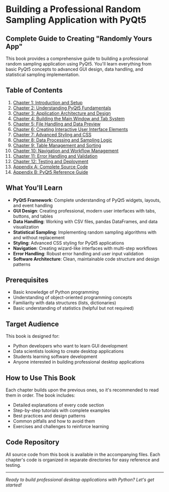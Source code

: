 # Building a Professional Random Sampling Application with PyQt5

## Complete Guide to Creating "Randomly Yours App"

This book provides a comprehensive guide to building a professional random sampling application using PyQt5. You'll learn everything from basic PyQt5 concepts to advanced GUI design, data handling, and statistical sampling implementation.

## Table of Contents

1. [Chapter 1: Introduction and Setup](chapter_01_introduction.md)
2. [Chapter 2: Understanding PyQt5 Fundamentals](chapter_02_pyqt5_fundamentals.md)
3. [Chapter 3: Application Architecture and Design](chapter_03_architecture.md)
4. [Chapter 4: Building the Main Window and Tab System](chapter_04_main_window.md)
5. [Chapter 5: File Handling and Data Preview](chapter_05_file_handling.md)
6. [Chapter 6: Creating Interactive User Interface Elements](chapter_06_ui_elements.md)
7. [Chapter 7: Advanced Styling and CSS](chapter_07_styling.md)
8. [Chapter 8: Data Processing and Sampling Logic](chapter_08_data_processing.md)
9. [Chapter 9: Table Management and Sorting](chapter_09_table_management.md)
10. [Chapter 10: Navigation and Workflow Management](chapter_10_navigation.md)
11. [Chapter 11: Error Handling and Validation](chapter_11_error_handling.md)
12. [Chapter 12: Testing and Deployment](chapter_12_testing_deployment.md)
13. [Appendix A: Complete Source Code](appendix_a_source_code.md)
14. [Appendix B: PyQt5 Reference Guide](appendix_b_pyqt5_reference.md)

## What You'll Learn

- **PyQt5 Framework**: Complete understanding of PyQt5 widgets, layouts, and event handling
- **GUI Design**: Creating professional, modern user interfaces with tabs, buttons, and tables
- **Data Handling**: Working with CSV files, pandas DataFrames, and data visualization
- **Statistical Sampling**: Implementing random sampling algorithms with and without replacement
- **Styling**: Advanced CSS styling for PyQt5 applications
- **Navigation**: Creating wizard-like interfaces with multi-step workflows
- **Error Handling**: Robust error handling and user input validation
- **Software Architecture**: Clean, maintainable code structure and design patterns

## Prerequisites

- Basic knowledge of Python programming
- Understanding of object-oriented programming concepts
- Familiarity with data structures (lists, dictionaries)
- Basic understanding of statistics (helpful but not required)

## Target Audience

This book is designed for:
- Python developers who want to learn GUI development
- Data scientists looking to create desktop applications
- Students learning software development
- Anyone interested in building professional desktop applications

## How to Use This Book

Each chapter builds upon the previous ones, so it's recommended to read them in order. The book includes:
- Detailed explanations of every code section
- Step-by-step tutorials with complete examples
- Best practices and design patterns
- Common pitfalls and how to avoid them
- Exercises and challenges to reinforce learning

## Code Repository

All source code from this book is available in the accompanying files. Each chapter's code is organized in separate directories for easy reference and testing.

---

*Ready to build professional desktop applications with Python? Let's get started!*
